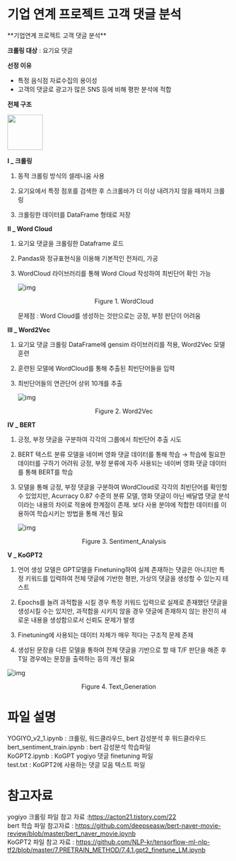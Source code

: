 # 기업 연계 프로젝트 고객 댓글 분석

<p center>**기업연계 프로젝트 고객 댓글 분석**</center>

**크롤링 대상** : 요기요 댓글 

**선정 이유** 

- 특정 음식점 자료수집의 용이성
- 고객의 댓글로 광고가 많은 SNS 등에 비해 평판 분석에 적합

**전체 구조**



<!-- ![img](https://lh4.googleusercontent.com/uRtrRAHdkTUVMIMXXjHv-NP5b36cWqgVx8YGO4W5WmAok6sngG3Lu2GW1G33c5m2Wl4bR-IP-bYuAIaDrjkPSjXoJgWtbr3NtI297-t9_I3DJn8dOaxFIpXS3uYTuRYjgevusN1P) -->

<image src="https://lh4.googleusercontent.com/uRtrRAHdkTUVMIMXXjHv-NP5b36cWqgVx8YGO4W5WmAok6sngG3Lu2GW1G33c5m2Wl4bR-IP-bYuAIaDrjkPSjXoJgWtbr3NtI297-t9_I3DJn8dOaxFIpXS3uYTuRYjgevusN1P" style="width:80px;"></image>


**I _ 크롤링**

1. 동적 크롤링 방식의 셀레니움 사용

2. 요기요에서 특정 점포를 검색한 후 스크롤바가 더 이상 내려가지 않을 때까지 크롤링

3. 크롤링한 데이터를 DataFrame 형태로 저장

   

**II _ Word Cloud**

 1. 요기요 댓글을 크롤링한 Dataframe 로드 

 2. Pandas와 정규표현식을 이용해 기본적인 전처리, 가공

 3. WordCloud 라이브러리를 통해 Word Cloud 작성하여 최빈단어 확인 가능

    

    ![img](https://lh3.googleusercontent.com/zfv3p5TNr2ELNKiYcEoulsnruudHopALlWqw-mHqv-68-Iqxb_tt15EotQBSw9EaoIqqKxnt-3LxGPxvFLEys1op7pjwQIgVsyaENuaWUM2NCdUnKDcZSA2Newz-z-FdVnYX52Nv)

    <center>Figure 1. WordCloud</center>

    문제점 : Word Cloud를 생성하는 것만으로는 긍정, 부정 판단이 어려움

    

**III _ Word2Vec**

1. 요기요 댓글 크롤링 DataFrame에 gensim 라이브러리를 적용, Word2Vec 모델 훈련

2. 훈련된 모델에 WordCloud를 통해 추출된 최빈단어들을 입력

3. 최빈단어들의 연관단어 상위 10개를 추출 

   

   ![img](https://lh4.googleusercontent.com/PmLlNNafEwInXlrIGdcq4fuYga9nZKV6lzsxn2xuW7ZGlAGJ7VG_j4qxV-4c1YI2sjAaK71N9nEuJK6PSVh6AqBotCI8II9U1MZ7qC0BEK4FhnQP4n3VS6luezSzTSoAcjteTFUO)

   <center>Figure 2. Word2Vec</center>

   

**IV _ BERT**

1. 긍정, 부정 댓글을 구분하여 각각의 그룹에서 최빈단어 추출 시도

2. BERT 텍스트 분류 모델을 네이버 영화 댓글 데이터를 통해 학습 → 학습에 필요한 데이터를 구하기 어려워 긍정, 부정 분류에 자주 사용되는 네이버 영화 댓글 데이터를 통해 BERT를 학습 

3. 모델을 통해 긍정, 부정 댓글을 구분하여 WordCloud로 각각의 최빈단어를 확인할 수 있었지만, Acurracy 0.87 수준의 분류 모델, 영화 댓글이 아닌 배달앱 댓글 분석이라는 내용의 차이로 적용에 한계점이 존재. 보다 사용 분야에 적합한 데이터를 이용하여 학습시키는 방법을 통해 개선 필요

   

   ![img](https://lh4.googleusercontent.com/wFgZHxyphIl9tamNbXEnLSYeLindNDf9Qej6FbS1lO3nxsfll0kSJRk1sAS2S0qk_FW2pvYUfIPIqwnLbo8XbS46zKGMc-1he8jS87lZX3Coh_mFxygYoQ26onpfbX-I9rW3pgl8)

   <center>Figure 3. Sentiment_Analysis</center>

   

**V _ KoGPT2**

1. 언어 생성 모델은 GPT모델을 Finetuning하여 실제 존재하는 댓글은 아니지만 특정 키워드를 입력하여 전체 댓글에 기반한 평판, 가상의 댓글을 생성할 수 있는지 테스트

2. Epochs를 늘려 과적합을 시킬 경우 특정 키워드 입력으로 실제로 존재했던 댓글을 생성시킬 수는 있지만, 과적합을 시키지 않을 경우 댓글에 존재하지 않는 완전히 새로운 내용을 생성함으로서 신뢰도 문제가 발생

3. Finetuning에 사용되는 데이터 자체가 매우 적다는 구조적 문제 존재

4. 생성된 문장을 다른 모델을 통하여 전체 댓글을 기반으로 할 때 T/F 판단을 해준 후 T일 경우에는 문장을 출력하는 등의 개선 필요

   

![img](https://lh6.googleusercontent.com/V4zj2NbpylkgUXNUojOBKk8-3m3nj5kzNi4mwaObL8QdH05VyQsN1b1AtfUyOmJSQ2GHlqgLvl-mGzvF66yIp-MPq5vxwDOOhEulM5GOSBr_fsMkJeTl4Nbo8kJvgKI1J2R9_7EN)

<center>Figure 4. Text_Generation</center>



# 파일 설명

YOGIYO_v2_1.ipynb : 크롤링, 워드클라우드, bert 감성분석 후 워드클라우드   
bert_sentiment_train.ipynb : bert 감성분석 학습파일   
KoGPT2.ipynb : KoGPT yogiyo 댓글 finetuning 파일   
test.txt : KoGPT2에 사용하는 댓글 모음 텍스트 파일

# 참고자료
yogiyo 크롤링 파일 참고 자료 :https://acton21.tistory.com/22   
bert 학습 파일 참고자료 : https://github.com/deepseasw/bert-naver-movie-review/blob/master/bert_naver_movie.ipynb   
KoGPT2 파일 참고 자료 : https://github.com/NLP-kr/tensorflow-ml-nlp-tf2/blob/master/7.PRETRAIN_METHOD/7.4.1.gpt2_finetune_LM.ipynb
